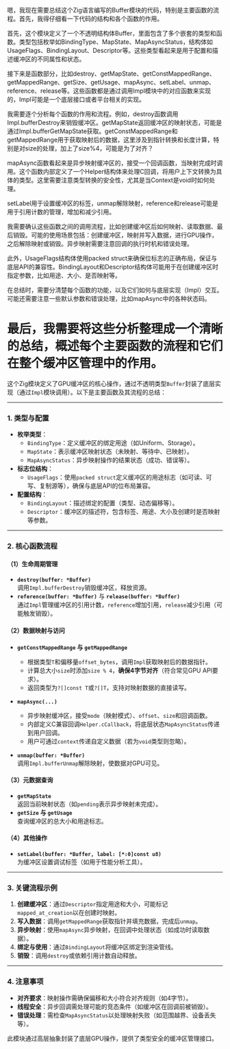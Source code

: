 嗯，我现在需要总结这个Zig语言编写的Buffer模块的代码，特别是主要函数的流程。首先，我得仔细看一下代码的结构和各个函数的作用。

首先，这个模块定义了一个不透明结构体Buffer，里面包含了多个嵌套的类型和函数。类型包括枚举如BindingType、MapState、MapAsyncStatus，结构体如UsageFlags、BindingLayout、Descriptor等。这些类型看起来是用于配置和描述缓冲区的不同属性和状态。

接下来是函数部分，比如destroy、getMapState、getConstMappedRange、getMappedRange、getSize、getUsage、mapAsync、setLabel、unmap、reference、release等。这些函数都是通过调用Impl模块中的对应函数来实现的，Impl可能是一个底层接口或者平台相关的实现。

我需要逐个分析每个函数的作用和流程。例如，destroy函数调用Impl.bufferDestroy来销毁缓冲区。getMapState返回缓冲区的映射状态，可能是通过Impl.bufferGetMapState获取。getConstMappedRange和getMappedRange用于获取映射后的数据，这里涉及到指针转换和长度计算，特别是对size的处理，加上了size%4，可能是为了对齐？

mapAsync函数看起来是异步映射缓冲区的，接受一个回调函数，当映射完成时调用。这个函数内部定义了一个Helper结构体来处理C回调，将用户上下文转换为具体的类型。这里需要注意类型转换的安全性，尤其是当Context是void时如何处理。

setLabel用于设置缓冲区的标签，unmap解除映射，reference和release可能是用于引用计数的管理，增加和减少引用。

我需要确认这些函数之间的调用流程，比如创建缓冲区后如何映射、读取数据、最后销毁。可能的使用场景包括：创建缓冲区，映射并写入数据，进行GPU操作，之后解除映射或销毁。异步映射需要注意回调的执行时机和错误处理。

此外，UsageFlags结构体使用packed struct来确保位标志的正确布局，保证与底层API的兼容性。BindingLayout和Descriptor结构体可能用于在创建缓冲区时指定参数，比如用途、大小、是否映射等。

在总结时，需要分清楚每个函数的功能，以及它们如何与底层实现（Impl）交互。可能还需要注意一些默认参数和错误处理，比如mapAsync中的各种状态码。

最后，我需要将这些分析整理成一个清晰的总结，概述每个主要函数的流程和它们在整个缓冲区管理中的作用。
================================================
这个Zig模块定义了GPU缓冲区的核心操作，通过不透明类型`Buffer`封装了底层实现（通过`Impl`模块调用）。以下是主要函数及其流程的总结：

---

### **1. 类型与配置**
- **枚举类型**：  
  - `BindingType`：定义缓冲区的绑定用途（如Uniform、Storage）。  
  - `MapState`：表示缓冲区映射状态（未映射、等待中、已映射）。  
  - `MapAsyncStatus`：异步映射操作的结果状态（成功、错误等）。  
- **标志位结构**：  
  - `UsageFlags`：使用`packed struct`定义缓冲区的用途标志（如可读、可写、复制源等），确保与底层API的位布局兼容。  
- **配置结构**：  
  - `BindingLayout`：描述绑定的配置（类型、动态偏移等）。  
  - `Descriptor`：缓冲区的描述符，包含标签、用途、大小及创建时是否映射等参数。

---

### **2. 核心函数流程**
#### **（1）生命周期管理**
- **`destroy(buffer: *Buffer)`**  
  调用`Impl.bufferDestroy`销毁缓冲区，释放资源。  
- **`reference(buffer: *Buffer)`** 与 **`release(buffer: *Buffer)`**  
  通过`Impl`管理缓冲区的引用计数，`reference`增加引用，`release`减少引用（可能触发销毁）。

#### **（2）数据映射与访问**
- **`getConstMappedRange` 与 `getMappedRange`**  
  - 根据类型`T`和偏移量`offset_bytes`，调用`Impl`获取映射后的数据指针。  
  - 计算总大小`size`时添加`size % 4`，**确保4字节对齐**（符合常见GPU API要求）。  
  - 返回类型为`?[]const T`或`?[]T`，支持对映射数据的直接读写。

- **`mapAsync(...)`**  
  - 异步映射缓冲区，接受`mode`（映射模式）、`offset`、`size`和回调函数。  
  - 内部定义C兼容回调`Helper.cCallback`，将底层状态`MapAsyncStatus`传递到用户回调。  
  - 用户可通过`context`传递自定义数据（若为`void`类型则忽略）。

- **`unmap(buffer: *Buffer)`**  
  调用`Impl.bufferUnmap`解除映射，使数据对GPU可见。

#### **（3）元数据查询**
- **`getMapState`**  
  返回当前映射状态（如`pending`表示异步映射未完成）。  
- **`getSize` 与 `getUsage`**  
  查询缓冲区的总大小和用途标志。

#### **（4）其他操作**
- **`setLabel(buffer: *Buffer, label: [*:0]const u8)`**  
  为缓冲区设置调试标签（如用于性能分析工具）。  

---

### **3. 关键流程示例**
1. **创建缓冲区**：通过`Descriptor`指定用途和大小，可能标记`mapped_at_creation`以在创建时映射。  
2. **写入数据**：调用`getMappedRange`获取指针并填充数据，完成后`unmap`。  
3. **异步映射**：使用`mapAsync`异步映射，在回调中处理状态（如成功时读取数据）。  
4. **绑定与使用**：通过`BindingLayout`将缓冲区绑定到渲染管线。  
5. **销毁**：调用`destroy`或依赖引用计数自动释放。

---

### **4. 注意事项**
- **对齐要求**：映射操作需确保偏移和大小符合对齐规则（如4字节）。  
- **线程安全**：异步回调需处理可能的竞态条件（如缓冲区在回调前被销毁）。  
- **错误处理**：需检查`MapAsyncStatus`以处理映射失败（如范围越界、设备丢失等）。  

此模块通过高层抽象封装了底层GPU操作，提供了类型安全的缓冲区管理接口。